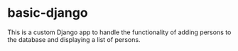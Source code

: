 # basic-django

This is a custom Django app to handle the functionality of adding persons to the database and displaying a list of persons.
